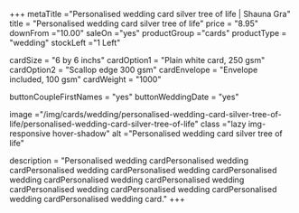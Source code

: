 +++
metaTitle ="Personalised wedding card silver tree of life | Shauna Gra"
title = "Personalised wedding card silver tree of life"
price = "8.95"
downFrom ="10.00"
saleOn ="yes"
productGroup ="cards"
productType = "wedding"
stockLeft ="1 Left"

cardSize = "6  by 6 inchs"
cardOption1 = "Plain white card, 250 gsm"
cardOption2 = "Scallop edge 300 gsm"
cardEnvelope = "Envelope included, 100 gsm"
cardWeight = "1000"

buttonCoupleFirstNames = "yes"
buttonWeddingDate = "yes"

image ="/img/cards/wedding/personalised-wedding-card-silver-tree-of-life/personalised-wedding-card-silver-tree-of-life"
class ="lazy img-responsive hover-shadow"
alt ="Personalised wedding card silver tree of life"

description = "Personalised wedding cardPersonalised wedding cardPersonalised wedding cardPersonalised wedding cardPersonalised wedding cardPersonalised wedding cardPersonalised wedding cardPersonalised wedding cardPersonalised wedding cardPersonalised wedding cardPersonalised wedding card."
+++